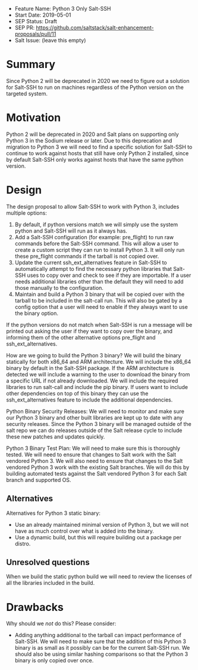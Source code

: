 - Feature Name: Python 3 Only Salt-SSH
- Start Date: 2019-05-01
- SEP Status: Draft
- SEP PR: https://github.com/saltstack/salt-enhancement-proposals/pull/11
- Salt Issue: (leave this empty)

# Summary
[summary]: #summary

Since Python 2 will be deprecated in 2020 we need to figure out a solution for Salt-SSH
to run on machines regardless of the Python version on the targeted system.

# Motivation
[motivation]: #motivation

Python 2 will be deprecated in 2020 and Salt plans on supporting only Python 3 in the
Sodium release or later. Due to this deprecation and migration to Python 3 we will
need to find a specific solution for Salt-SSH to continue to work against hosts
that still have only Python 2 installed, since by default Salt-SSH only works against
hosts that have the same python version.

# Design
[design]: #detailed-design

The design proposal to allow Salt-SSH to work with Python 3, includes multiple options:
  1. By default, if python versions match we will simply use the system python and Salt-SSH
     will run as it always has.
  2. Add a Salt-SSH configuration (for example: pre_flight) to run raw commands before the
     Salt-SSH command. This will allow a user to create a custom script they can run to install
     Python 3. It will only run these pre_flight commands if the tarball is not copied over.
  3. Update the current ssh_ext_alternatives feature in Salt-SSH to automatically attempt to
     find the necessary python libraries that Salt-SSH uses to copy over and check to see if
     they are importable. If a user needs additional libraries other than the default they will
     need to add those manually to the configuration.
  4. Maintain and build a Python 3 binary that will be copied over with the tarball to be included
     in the salt-call run. This will also be gated by a config option that a user will need to enable
     if they always want to use the binary option.

If the python versions do not match when Salt-SSH is run a message will be printed out asking the user
if they want to copy over the binary, and informing them of the other alternative options pre_flight and
ssh_ext_alternatives.


How are we going to build the Python 3 binary?
We will build the binary statically for both x86_64 and ARM architecture. We will include the x86_64
binary by default in the Salt-SSH package. If the ARM architecture is detected we will include a warning
to the user to download the binary from a specific URL if not already downloaded. We will include the
required libraries to run salt-call and include the pip binary. If users want to include other dependencies
on top of this binary they can use the ssh_ext_alternatives feature to include the additional dependencies.

Python Binary Security Releases:
We will need to monitor and make sure our Python 3 binary and other built libraries are kept up to date
with any security releases. Since the Python 3 binary will be managed outside of the salt repo we can do
releases outside of the Salt release cycle to include these new patches and updates quickly.

Python 3 Binary Test Plan:
We will need to make sure this is thoroughly tested. We will need to ensure that changes to Salt work with
the Salt vendored Python 3. We will also need to ensure that changes to the Salt vendored Python 3 work with
the existing Salt branches. We will do this by building automated tests against the Salt vendored Python 3
for each Salt branch and supported OS.


## Alternatives
[alternatives]: #alternatives

Alternatives for Python 3 static binary:
- Use an already maintained minimal version of Python 3, but we will not have as much control over what is added into the binary.
- Use a dynamic build, but this will require building out a package per distro.

## Unresolved questions
[unresolved]: #unresolved-questions

When we build the static python build we will need to review the licenses of all the libraries included in the build.


# Drawbacks
[drawbacks]: #drawbacks

Why should we *not* do this? Please consider:

- Adding anything additional to the tarball can impact performance of Salt-SSH. We will need to make sure that
the addition of this Python 3 binary is as small as it possibly can be for the current Salt-SSH run. We should
also be using similar hashing comparisons so that the Python 3 binary is only copied over once.
